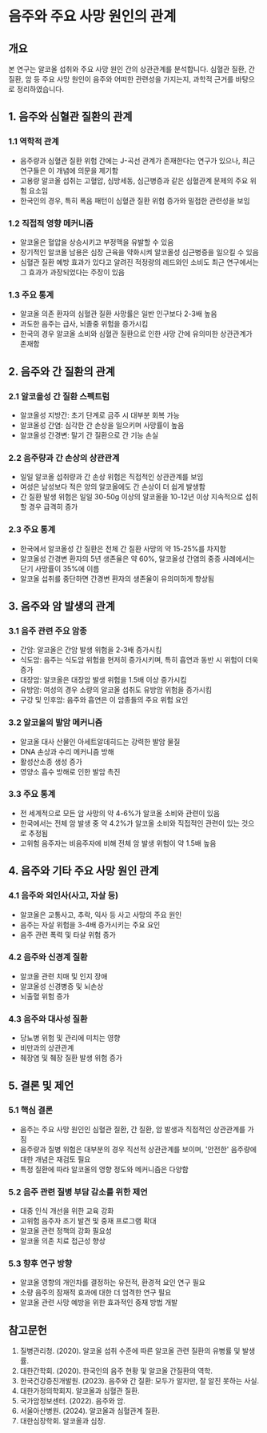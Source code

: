 # 음주와 주요 사망 원인의 관계

## 개요
본 연구는 알코올 섭취와 주요 사망 원인 간의 상관관계를 분석합니다. 심혈관 질환, 간 질환, 암 등 주요 사망 원인이 음주와 어떠한 관련성을 가지는지, 과학적 근거를 바탕으로 정리하였습니다.

## 1. 음주와 심혈관 질환의 관계

### 1.1 역학적 관계
- 음주량과 심혈관 질환 위험 간에는 J-곡선 관계가 존재한다는 연구가 있으나, 최근 연구들은 이 개념에 의문을 제기함
- 고용량 알코올 섭취는 고혈압, 심방세동, 심근병증과 같은 심혈관계 문제의 주요 위험 요소임
- 한국인의 경우, 특히 폭음 패턴이 심혈관 질환 위험 증가와 밀접한 관련성을 보임

### 1.2 직접적 영향 메커니즘
- 알코올은 혈압을 상승시키고 부정맥을 유발할 수 있음
- 장기적인 알코올 남용은 심장 근육을 약화시켜 알코올성 심근병증을 일으킬 수 있음
- 심혈관 질환 예방 효과가 있다고 알려진 적정량의 레드와인 소비도 최근 연구에서는 그 효과가 과장되었다는 주장이 있음

### 1.3 주요 통계
- 알코올 의존 환자의 심혈관 질환 사망률은 일반 인구보다 2-3배 높음
- 과도한 음주는 급사, 뇌졸중 위험을 증가시킴
- 한국의 경우 알코올 소비와 심혈관 질환으로 인한 사망 간에 유의미한 상관관계가 존재함

## 2. 음주와 간 질환의 관계

### 2.1 알코올성 간 질환 스펙트럼
- 알코올성 지방간: 초기 단계로 금주 시 대부분 회복 가능
- 알코올성 간염: 심각한 간 손상을 일으키며 사망률이 높음
- 알코올성 간경변: 말기 간 질환으로 간 기능 손실

### 2.2 음주량과 간 손상의 상관관계
- 일일 알코올 섭취량과 간 손상 위험은 직접적인 상관관계를 보임
- 여성은 남성보다 적은 양의 알코올에도 간 손상이 더 쉽게 발생함
- 간 질환 발생 위험은 일일 30-50g 이상의 알코올을 10-12년 이상 지속적으로 섭취할 경우 급격히 증가

### 2.3 주요 통계
- 한국에서 알코올성 간 질환은 전체 간 질환 사망의 약 15-25%를 차지함
- 알코올성 간경변 환자의 5년 생존율은 약 60%, 알코올성 간염의 중증 사례에서는 단기 사망률이 35%에 이름
- 알코올 섭취를 중단하면 간경변 환자의 생존율이 유의미하게 향상됨

## 3. 음주와 암 발생의 관계

### 3.1 음주 관련 주요 암종
- 간암: 알코올은 간암 발생 위험을 2-3배 증가시킴
- 식도암: 음주는 식도암 위험을 현저히 증가시키며, 특히 흡연과 동반 시 위험이 더욱 증가
- 대장암: 알코올은 대장암 발생 위험을 1.5배 이상 증가시킴
- 유방암: 여성의 경우 소량의 알코올 섭취도 유방암 위험을 증가시킴
- 구강 및 인후암: 음주와 흡연은 이 암종들의 주요 위험 요인

### 3.2 알코올의 발암 메커니즘
- 알코올 대사 산물인 아세트알데히드는 강력한 발암 물질
- DNA 손상과 수리 메커니즘 방해
- 활성산소종 생성 증가
- 영양소 흡수 방해로 인한 발암 촉진

### 3.3 주요 통계
- 전 세계적으로 모든 암 사망의 약 4-6%가 알코올 소비와 관련이 있음
- 한국에서는 전체 암 발생 중 약 4.2%가 알코올 소비와 직접적인 관련이 있는 것으로 추정됨
- 고위험 음주자는 비음주자에 비해 전체 암 발생 위험이 약 1.5배 높음

## 4. 음주와 기타 주요 사망 원인 관계

### 4.1 음주와 외인사(사고, 자살 등)
- 알코올은 교통사고, 추락, 익사 등 사고 사망의 주요 원인
- 음주는 자살 위험을 3-4배 증가시키는 주요 요인
- 음주 관련 폭력 및 타살 위험 증가

### 4.2 음주와 신경계 질환
- 알코올 관련 치매 및 인지 장애
- 알코올성 신경병증 및 뇌손상
- 뇌출혈 위험 증가

### 4.3 음주와 대사성 질환
- 당뇨병 위험 및 관리에 미치는 영향
- 비만과의 상관관계
- 췌장염 및 췌장 질환 발생 위험 증가

## 5. 결론 및 제언

### 5.1 핵심 결론
- 음주는 주요 사망 원인인 심혈관 질환, 간 질환, 암 발생과 직접적인 상관관계를 가짐
- 음주량과 질병 위험은 대부분의 경우 직선적 상관관계를 보이며, '안전한' 음주량에 대한 개념은 재검토 필요
- 특정 질환에 따라 알코올의 영향 정도와 메커니즘은 다양함

### 5.2 음주 관련 질병 부담 감소를 위한 제언
- 대중 인식 개선을 위한 교육 강화
- 고위험 음주자 조기 발견 및 중재 프로그램 확대
- 알코올 관련 정책의 강화 필요성
- 알코올 의존 치료 접근성 향상

### 5.3 향후 연구 방향
- 알코올 영향의 개인차를 결정하는 유전적, 환경적 요인 연구 필요
- 소량 음주의 잠재적 효과에 대한 더 엄격한 연구 필요
- 알코올 관련 사망 예방을 위한 효과적인 중재 방법 개발

## 참고문헌
1. 질병관리청. (2020). 알코올 섭취 수준에 따른 알코올 관련 질환의 유병률 및 발생률.
2. 대한간학회. (2020). 한국인의 음주 현황 및 알코올 간질환의 역학.
3. 한국건강증진개발원. (2023). 음주와 간 질환: 모두가 알지만, 잘 알진 못하는 사실.
4. 대한가정의학회지. 알코올과 심혈관 질환.
5. 국가암정보센터. (2022). 음주와 암.
6. 서울아산병원. (2024). 알코올과 심혈관계 질환.
7. 대한심장학회. 알코올과 심장.